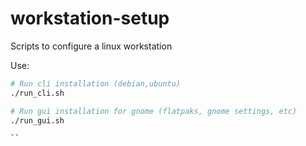 # workstation-setup
Scripts to configure a linux workstation

Use:

```bash
# Run cli installation (debian,ubuntu)
./run_cli.sh

# Run gui installation for gnome (flatpaks, gnome settings, etc)
./run_gui.sh

``

